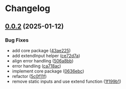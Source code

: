 # Changelog

## [0.0.2](https://github.com/abinnovision/cross-policy/compare/core-v0.0.1...core-v0.0.2) (2025-01-12)


### Bug Fixes

* add core package ([43ae225](https://github.com/abinnovision/cross-policy/commit/43ae225c89e3c44512be951240c1fd0e743149d8))
* add extendInput helper ([ce72d7a](https://github.com/abinnovision/cross-policy/commit/ce72d7a0de660aa444bea89df9ea025b7932fb4b))
* align error handling ([506a8bb](https://github.com/abinnovision/cross-policy/commit/506a8bbf74e785ac6182345cb77a7a753e50a392))
* error handling ([ca718ac](https://github.com/abinnovision/cross-policy/commit/ca718ac8f2778b585e257d032a8632d3f7d669a1))
* implement core package ([0636ebc](https://github.com/abinnovision/cross-policy/commit/0636ebc32bf507e7da7ee3b4b40af8453bb23e21))
* refactor ([5c0f11f](https://github.com/abinnovision/cross-policy/commit/5c0f11f6489817116aeb68781343f65b520b9140))
* remove static inputs and use extend function ([1f199b1](https://github.com/abinnovision/cross-policy/commit/1f199b1662710eaab88bfe1ee071c8ed7c15a72b))
